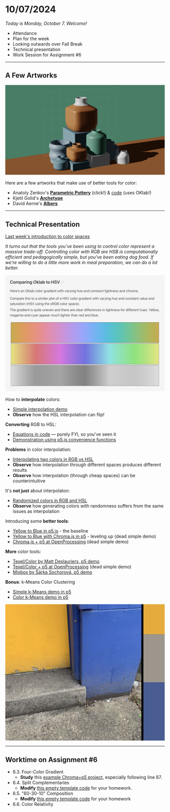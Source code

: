 # 10/07/2024

*Today is Monday, October 7. Welcome!*

* Attendance
* Plan for the week
* Looking outwards over Fall Break
* Technical presentation
* Work Session for Assignment #6

---

## A Few Artworks 

![zenkov-color.png](images/zenkov-color.png)

Here are a few artworks that make use of better tools for color:

* Anatoly Zenkov's [**Parametric Pottery**](https://anatolyzenkov.com/parametric-pottery/preview/22) (click!) & [code](https://anatolyzenkov.com/preview/parametric-pottery/js/colors.js) (uses OKlab!)
* Kjetil Golid's [**Archetype**](https://www.artblocks.io/curated/collections/archetype-by-kjetil-golid?tab=Artworks)
* David Aerne's [**Albers**](https://albers.elastiq.ch/)

---
## Technical Presentation

[Last week's introduction to color spaces](../../lectures/color/readme.md)

*It turns out that the tools you've been using to control color represent a massive trade-off. Controlling color with RGB are HSB is computationally efficient and pedagogically simple, but you've been eating dog food. If we're willing to do a little more work in meal preparation, we can do a lot better.*

![Spectra](../../lectures/color/oklab-vs-hsv-spectrum-tight.png)

How to **interpolate** colors: 

* [Simple interpolation demo](https://editor.p5js.org/golan/sketches/r7BTC6kdl)
* **Observe** how the HSL interpolation can flip!

**Converting** RGB to HSL: 

* [Equations in code](https://gist.github.com/mjackson/5311256#file-color-conversion-algorithms-js) — purely FYI, so you've seen it
* [Demonstration using p5.js convenience functions](https://editor.p5js.org/golan/sketches/2JtecuvS5)

**Problems** in color interpolation:

* [Interpolating two colors in RGB vs HSL](https://editor.p5js.org/golan/sketches/y48rXgXZv)
* **Observe** how interpolation through different spaces produces different results
* **Observe** how interpolation (through cheap spaces) can be counterintuitive

It's **not just** about interpolaton: 

* [Randomized colors in RGB and HSL](https://editor.p5js.org/golan/sketches/h3ltTBZUd)
* **Observe** how generating colors with randomness suffers from the same issues as interpolation

Introducing some **better tools**: 

* [Yellow to Blue in p5.js](https://editor.p5js.org/golan/sketches/H82KcF8eB) - the baseline
* [Yellow to Blue with Chroma.js in p5](https://editor.p5js.org/golan/sketches/GZB2ZbJoW) - leveling up (dead simple demo)
* [Chroma.js + p5 at OpenProcessing](https://openprocessing.org/sketch/2384439) (dead simple demo)

**More** color tools: 

* [Texel/Color by Matt Deslauriers, p5 demo](https://editor.p5js.org/golan/sketches/Ya1xm67i6)
* [Texel/Color + p5 at OpenProcessing](https://openprocessing.org/sketch/2384613) (dead simple demo)
* [Mixbox by Šárka Sochorová, p5 demo](https://editor.p5js.org/golan/sketches/FPtOVXlpV)

**Bonus**: k-Means Color Clustering

* [Simple k-Means demo in p5](https://editor.p5js.org/golan/sketches/NsB-qHte8)
* [Color k-Means demo in p5](https://editor.p5js.org/golan/sketches/bkP_BPWT7)

![color-k-means.png](images/color-k-means.png)

---

## Worktime on Assignment #6

* 6.3. Four-Color Gradient
  * **Study** this [example Chroma+p5 project](https://editor.p5js.org/golan/sketches/2pkxnwYxF), especially following line 87. 
* 6.4. Split Complementaries
  * **Modify** [this empty template code](https://editor.p5js.org/golan/sketches/VtdpsUYLU) for your homework.
* 6.5. "60-30-10" Composition
  * **Modify** [this empty template code](https://editor.p5js.org/golan/sketches/U5EgeSwwR) for your homework
* 6.6. Color Relativity



